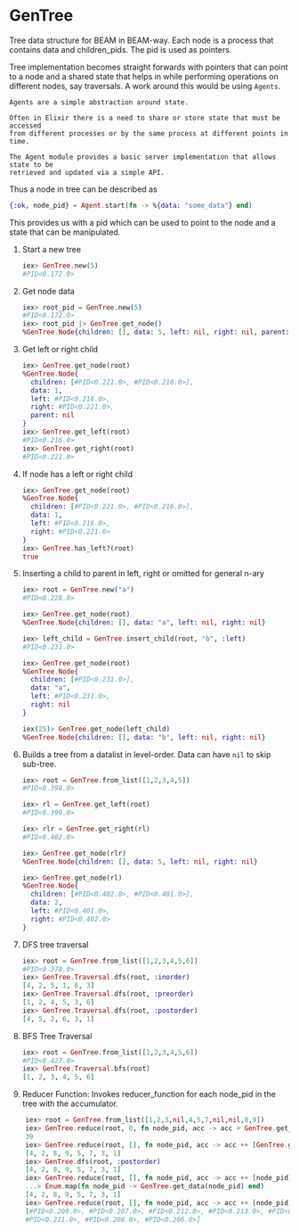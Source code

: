 # GenTree

Tree data structure for BEAM in BEAM-way. Each node is a process that contains data and children_pids. The pid is used as pointers.

Tree implementation becomes straight forwards with pointers that can point to a node and a shared state that helps in while performing operations on different nodes, say traversals.
A work around this would be using ```Agents```.

    Agents are a simple abstraction around state.

    Often in Elixir there is a need to share or store state that must be accessed
    from different processes or by the same process at different points in time.

    The Agent module provides a basic server implementation that allows state to be
    retrieved and updated via a simple API.

Thus a node in tree can be described as

  ```elixir
  {:ok, node_pid} = Agent.start(fn -> %{data: "some_data"} end)
  ```
This provides us with a pid which can be used to point to the node and a state that can be manipulated.

1. Start a new tree
    ```elixir
    iex> GenTree.new(5)
    #PID<0.172.0>
    ```

2. Get node data
    ```elixir
    iex> root_pid = GenTree.new(5)
    #PID<0.172.0>
    iex> root_pid |> GenTree.get_node()
    %GenTree.Node{children: [], data: 5, left: nil, right: nil, parent: nil}
    ```

3. Get left or right child
    ```elixir
    iex> GenTree.get_node(root)
    %GenTree.Node{
      children: [#PID<0.221.0>, #PID<0.216.0>],
      data: 1,
      left: #PID<0.216.0>,
      right: #PID<0.221.0>,
      parent: nil
    }
    iex> GenTree.get_left(root)
    #PID<0.216.0>
    iex> GenTree.get_right(root)
    #PID<0.221.0>
    ```
4. If node has a left or right child
    ```elixir
    iex> GenTree.get_node(root)
    %GenTree.Node{
      children: [#PID<0.221.0>, #PID<0.216.0>],
      data: 1,
      left: #PID<0.216.0>,
      right: #PID<0.221.0>
    }
    iex> GenTree.has_left?(root)
    true
    ```

5. Inserting a child to parent in left, right or omitted for general n-ary
    ```elixir
    iex> root = GenTree.new("a")
    #PID<0.228.0>

    iex> GenTree.get_node(root)
    %GenTree.Node{children: [], data: "a", left: nil, right: nil}

    iex> left_child = GenTree.insert_child(root, "b", :left)
    #PID<0.231.0>

    iex> GenTree.get_node(root)
    %GenTree.Node{
      children: [#PID<0.231.0>],
      data: "a",
      left: #PID<0.231.0>,
      right: nil
    }

    iex(25)> GenTree.get_node(left_child)
    %GenTree.Node{children: [], data: "b", left: nil, right: nil}
    ```

6. Builds a tree from a datalist in level-order. Data can have ```nil``` to skip sub-tree.
    ```elixir
    iex> root = GenTree.from_list([1,2,3,4,5])
    #PID<0.398.0>
    
    iex> rl = GenTree.get_left(root)
    #PID<0.399.0>
    
    iex> rlr = GenTree.get_right(rl)
    #PID<0.402.0>
    
    iex> GenTree.get_node(rlr)
    %GenTree.Node{children: [], data: 5, left: nil, right: nil}
    
    iex> GenTree.get_node(rl)
    %GenTree.Node{
      children: [#PID<0.402.0>, #PID<0.401.0>],
      data: 2,
      left: #PID<0.401.0>,
      right: #PID<0.402.0>
    }

    ```

7. DFS tree traversal
    ```elixir
    iex> root = GenTree.from_list([1,2,3,4,5,6])
    #PID<0.378.0>
    iex> GenTree.Traversal.dfs(root, :inorder)
    [4, 2, 5, 1, 6, 3]
    iex> GenTree.Traversal.dfs(root, :preorder)
    [1, 2, 4, 5, 3, 6]
    iex> GenTree.Traversal.dfs(root, :postorder)
    [4, 5, 2, 6, 3, 1]

    ```

8. BFS Tree Traversal
    ```elixir
    iex> root = GenTree.from_list([1,2,3,4,5,6])
    #PID<0.427.0>
    iex> GenTree.Traversal.bfs(root)
    [1, 2, 3, 4, 5, 6]
    
    ```

9. Reducer Function: Invokes reducer_function for each node_pid in the tree with the accumulator.
  ```elixir
      iex> root = GenTree.from_list([1,2,3,nil,4,5,7,nil,nil,8,9])
      iex> GenTree.reduce(root, 0, fn node_pid, acc -> acc + GenTree.get_data(node_pid) end)
      39
      iex> GenTree.reduce(root, [], fn node_pid, acc -> acc ++ [GenTree.get_data(node_pid)] end, [search: :dfs, order: :postorder])
      [4, 2, 8, 9, 5, 7, 3, 1]
      iex> GenTree.dfs(root, :postorder)
      [4, 2, 8, 9, 5, 7, 3, 1]
      iex> GenTree.reduce(root, [], fn node_pid, acc -> acc ++ [node_pid] end, [search: :dfs, order: :postorder]) |>
      ...> Enum.map(fn node_pid -> GenTree.get_data(node_pid) end)
      [4, 2, 8, 9, 5, 7, 3, 1]
      iex> GenTree.reduce(root, [], fn node_pid, acc -> acc ++ [node_pid] end, [search: :dfs, order: :postorder])
      [#PID<0.209.0>, #PID<0.207.0>, #PID<0.212.0>, #PID<0.213.0>, #PID<0.210.0>,
      #PID<0.211.0>, #PID<0.208.0>, #PID<0.206.0>]
  ```